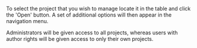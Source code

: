 To select the project that you wish to manage locate it in the table and click
the 'Open' button. A set of additional options will then appear in the
navigation menu.

Administrators will be given access to all projects, whereas users with author
rights will be given access to only their own projects.

